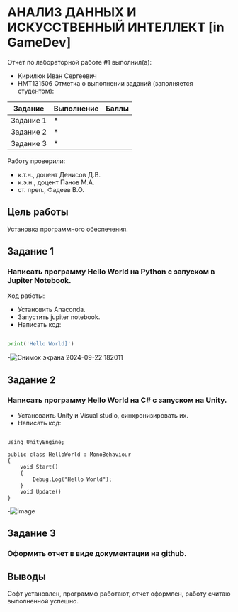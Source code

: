# АНАЛИЗ ДАННЫХ И ИСКУССТВЕННЫЙ ИНТЕЛЛЕКТ [in GameDev]
Отчет по лабораторной работе #1 выполнил(а):
- Кирилюк Иван Сергеевич
- НМТ131506
Отметка о выполнении заданий (заполняется студентом):

| Задание | Выполнение | Баллы |
| ------ | ------ | ------ |
| Задание 1 | * |    |
| Задание 2 | * |    |
| Задание 3 | * |    |

Работу проверили:
- к.т.н., доцент Денисов Д.В.
- к.э.н., доцент Панов М.А.
- ст. преп., Фадеев В.О.

## Цель работы
Установка программного обеспечения.

## Задание 1
### Написать программу Hello World на Python с запуском в Jupiter Notebook.
Ход работы:
- Установить Anaconda.
- Запустить jupiter notebook.
- Написать код:
  
```py

print('Hello World]')

```

-![Снимок экрана 2024-09-22 182011](https://github.com/user-attachments/assets/842d8f8f-5869-4ba9-8dd1-3256b7189f90)



## Задание 2
### Написать программу Hello World на C# с запуском на Unity.

- Установаить Unity и Visual studio, синхронизировать их.
- Написать код:

```С#

using UnityEngine;

public class HelloWorld : MonoBehaviour
{
    void Start()
    {
        Debug.Log("Hello World");
    }
    void Update()
}

```
-![image](https://github.com/user-attachments/assets/4b89cc6f-9584-4dd2-9d85-afedfcba138e)


## Задание 3
### Оформить отчет в виде документации на github.

## Выводы

Софт установлен, программф работают, отчет оформлен, работу считаю выполненной успешно.
